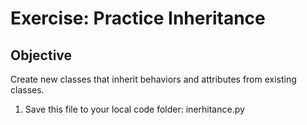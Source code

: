 # Exercise: Practice Inheritance

## Objective

Create new classes that inherit behaviors and attributes from existing classes.

1. Save this file to your local code folder: inerhitance.py
